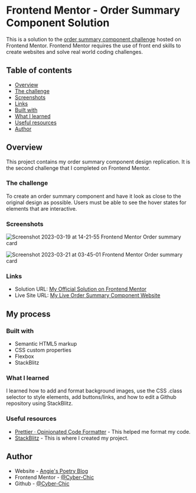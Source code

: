 # Frontend Mentor - Order Summary Component Solution

This is a solution to the [order summary component challenge](https://www.frontendmentor.io/challenges/order-summary-component-QlPmajDUj) hosted on Frontend Mentor.
Frontend Mentor requires the use of front end skills to create websites and solve real world coding challenges.

## Table of contents

-   [Overview](#overview)
  - [The challenge](#the-challenge)
  - [Screenshots](#screenshots)
  - [Links](#links)
  - [Built with](#built-with)
  - [What I learned](#what-i-learned)
  - [Useful resources](#useful-resources)
  - [Author](#author)


## Overview
This project contains my order summary component design replication.  It is the second challenge that I completed on Frontend Mentor.

### The challenge

To create an order summary component and have it look as close to the original design as possible.  Users must be able to see the hover states for elements that are interactive.

### Screenshots

![Screenshot 2023-03-19 at 14-21-55 Frontend Mentor Order summary card](https://user-images.githubusercontent.com/99448276/226198684-f944811a-3529-492c-9aaa-c50078cde366.png)

![Screenshot 2023-03-21 at 03-45-01 Frontend Mentor Order summary card](https://user-images.githubusercontent.com/99448276/226544928-428209c3-141c-4345-ada0-1c6659a43f26.png)

### Links

- Solution URL: [My Official Solution on Frontend Mentor](https://www.frontendmentor.io/solutions/order-summary-component-using-flexbox-ftaFK_sMW6)
- Live Site URL: [My Live Order Summary Component Website](https://cyber-chic.github.io/--frontendmentor_ordersummary/)

## My process

### Built with

- Semantic HTML5 markup
- CSS custom properties
- Flexbox
- StackBlitz

### What I learned

I learned how to add and format background images, use the CSS .class selector to style elements, add buttons/links, and how to edit a Github repository using StackBlitz.

### Useful resources

- [Prettier · Opinionated Code Formatter](https://prettier.io/) - This helped me format my code.
- [StackBlitz](https://stackblitz.com/) - This is where I created my project.

## Author

- Website - [Angie's Poetry Blog](https://angies.poetry.blog/)
- Frontend Mentor - [@Cyber-Chic](https://www.frontendmentor.io/profile/Cyber-Chic)
- Github - [@Cyber-Chic](https://github.com/Cyber-Chic)
